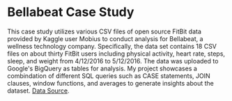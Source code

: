 # Bellabeat Case Study
This case study utilizes various CSV files of open source FitBit data provided by Kaggle user Mobius to conduct analysis for Bellabeat, a wellness technology company. Specifically, the data set contains 18 CSV files on about thirty FitBit users including physical activity, heart rate, steps, sleep, and weight from 4/12/2016 to 5/12/2016. The data was uploaded to Google's BigQuery as tables for analysis. 
My project showcases a combindation of different SQL queries such as CASE statements, JOIN clauses, window functions, and averages to generate insights about the dataset.
[Data Source](https://www.kaggle.com/datasets/arashnic/fitbit).
